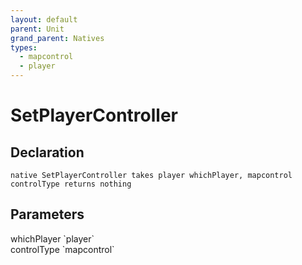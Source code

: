 ```yaml
---
layout: default
parent: Unit
grand_parent: Natives
types:
  - mapcontrol
  - player
---
```


# SetPlayerController

## Declaration

```
native SetPlayerController takes player whichPlayer, mapcontrol controlType returns nothing
```

## Parameters
<dl>
  <dt>whichPlayer `player`</dt>
  <dd></dd>

  <dt>controlType `mapcontrol`</dt>
  <dd></dd>
</dl>